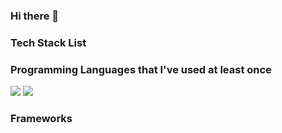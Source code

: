 ### Hi there 👋

<!--
**FSDP0/FSDP0** is a ✨ _special_ ✨ repository because its `README.md` (this file) appears on your GitHub profile.

Here are some ideas to get you started:

- 🔭 I’m currently working on ...
- 🌱 I’m currently learning ...
- 👯 I’m looking to collaborate on ...
- 🤔 I’m looking for help with ...
- 💬 Ask me about ...
- 📫 How to reach me: ...
- 😄 Pronouns: ...
- ⚡ Fun fact: ...
-->

### Tech Stack List

### Programming Languages that I've used at least once
<a href="https://www.python.org/" target="_blank"><img src="https://img.shields.io/badge/python-%233776AB.svg?&style=for-the-badge&logo=python&logoColor=white" /></a>
<a href="https://learn.microsoft.com/en-us/cpp/c-language/?view=msvc-170" target="_blank"><img src="https://img.shields.io/badge/c-#A8B9CC?&style=for-the-badge&logo=c&logoColor=white" /></a>

### Frameworks
